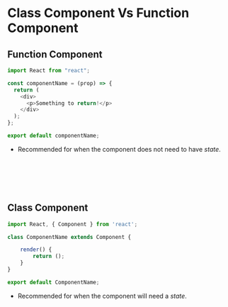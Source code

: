 # Class Component Vs Function Component

## Function Component

```javascript
import React from "react";

const componentName = (prop) => {
  return (
    <div>
      <p>Something to return!</p>
    </div>
  );
};

export default componentName;
```

- Recommended for when the component does not need to have _state_.

<br><br><br><br>

## Class Component

```javascript
import React, { Component } from 'react';

class ComponentName extends Component {

	render() {
		return ();
	}
}

export default ComponentName;
```

- Recommended for when the component will need a _state_.
